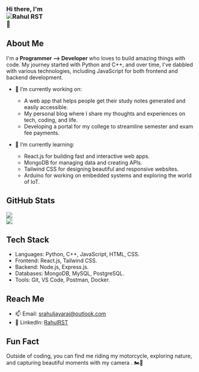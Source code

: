 ### Hi there, I'm <br /><img src="https://readme-typing-svg.demolab.com?font=Fira+Code&pause=1000&color=006AFF&width=435&lines=RahulRST" alt="Rahul RST" /><br /> 👋

## About Me

I'm a **Programmer --> Developer** who loves to build amazing things with code. My journey started with Python and C++, and over time, I've dabbled with various technologies, including JavaScript for both frontend and backend development.

- 🔭 I’m currently working on:
  - A web app that helps people get their study notes generated and easily accessible.
  - My personal blog where I share my thoughts and experiences on tech, coding, and life.
  - Developing a portal for my college to streamline semester and exam fee payments.

- 🌱 I’m currently learning:
  - React.js for building fast and interactive web apps.
  - MongoDB for managing data and creating APIs.
  - Tailwind CSS for designing beautiful and responsive websites.
  - Arduino for working on embedded systems and exploring the world of IoT.

## GitHub Stats

<div style="display: flex; flex-direction: column">
  <img src="https://github-readme-stats.vercel.app/api?username=RahulRST&count_private=true&show_icons=true&hide_border=true&theme=transparent" />
  <img src="https://streak-stats.demolab.com/?user=RahulRST&theme=transparent&hide_border=true" />
</div>

## Tech Stack

- Languages: Python, C++, JavaScript, HTML, CSS.
- Frontend: React.js, Tailwind CSS.
- Backend: Node.js, Express.js.
- Databases: MongoDB, MySQL, PostgreSQL.
- Tools: Git, VS Code, Postman, Docker.

## Reach Me

- 📫 Email: [srahuljayaraj@outlook.com](mailto:srahuljayaraj@outlook.com)
- 💼 LinkedIn: [RahulRST](https://www.linkedin.com/in/rahulrst/)
<!-- - 🌐 Portfolio: [YourWebsite](https://www.yourportfolio.com/) -->

## Fun Fact

Outside of coding, you can find me riding my motorcycle, exploring nature, and capturing beautiful moments with my camera . 🏍️📸

